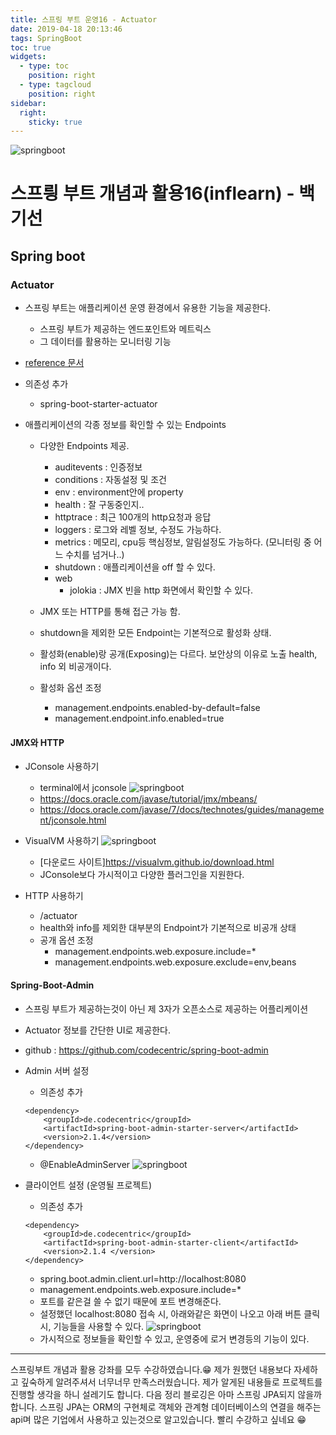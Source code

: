 ```yaml
---
title: 스프링 부트 운영16 - Actuator
date: 2019-04-18 20:13:46
tags: SpringBoot
toc: true
widgets:
  - type: toc
    position: right
  - type: tagcloud
    position: right
sidebar:
  right:
    sticky: true
---
```

![springboot](/images/springboot_logo.png)
# 스프릥 부트 개념과 활용16(inflearn) - 백기선 
## Spring boot

<!-- more -->

### Actuator
- 스프링 부트는 애플리케이션 운영 환경에서 유용한 기능을 제공한다. 
    -  스프링 부트가 제공하는 엔드포인트와 메트릭스
    - 그 데이터를 활용하는 모니터링 기능

- [reference 문서](https://docs.spring.io/spring-boot/docs/current/reference/htmlsingle/#production-ready-endpoints)

- 의존성 추가
    - spring-boot-starter-actuator

- 애플리케이션의 각종 정보를 확인할 수 있는 Endpoints
    - 다양한 Endpoints 제공.
        - auditevents : 인증정보
        - conditions : 자동설정 및 조건
        - env : environment안에 property
        - health : 잘 구동중인지..
        - httptrace : 최근 100개의 http요청과 응답
        - loggers : 로그와 레벨 정보, 수정도 가능하다.
        - metrics : 메모리, cpu등 핵심정보, 알림설정도 가능하다. (모니터링 중 어느 수치를 넘거나..)
        - shutdown : 애플리케이션을 off 할 수 있다.
        - web
            - jolokia : JMX 빈을 http 화면에서 확인할 수 있다.
        
    - JMX 또는 HTTP를 통해 접근 가능 함.
    - shutdown을 제외한 모든 Endpoint는 기본적으로 활성화 상태.
    - 활성화(enable)랑 공개(Exposing)는 다르다. 
    보안상의 이유로 노출 health, info 외 비공개이다. 
    - 활성화 옵션 조정
        - management.endpoints.enabled-by-default=false
        - management.endpoint.info.enabled=true
       
#### JMX와 HTTP
 - JConsole 사용하기
    - terminal에서 jconsole
    ![springboot](/images/springboot/springboot16-1.png)
    - https://docs.oracle.com/javase/tutorial/jmx/mbeans/
    - https://docs.oracle.com/javase/7/docs/technotes/guides/management/jconsole.html
 - VisualVM 사용하기
    ![springboot](/images/springboot/springboot16-2.png)
    - [다운로드 사이트]https://visualvm.github.io/download.html
    - JConsole보다 가시적이고 다양한 플러그인을 지원한다.
    
 - HTTP 사용하기
    - /actuator
    - health와 info를 제외한 대부분의 Endpoint가 기본적으로 비공개 상태
    - 공개 옵션 조정
         - management.endpoints.web.exposure.include=*
         - management.endpoints.web.exposure.exclude=env,beans

#### Spring-Boot-Admin
- 스프링 부트가 제공하는것이 아닌 제 3자가 오픈소스로 제공하는 어플리케이션
- Actuator 정보를 간단한 UI로 제공한다.
- github : https://github.com/codecentric/spring-boot-admin

- Admin 서버 설정
    - 의존성 추가
    ```
    <dependency>
        <groupId>de.codecentric</groupId>
        <artifactId>spring-boot-admin-starter-server</artifactId>
        <version>2.1.4</version>
    </dependency>

    ```
    - @EnableAdminServer
    ![springboot](/images/springboot/springboot16-3.png)

- 클라이언트 설정 (운영될 프로젝트)
    - 의존성 추가
    ```
    <dependency>
        <groupId>de.codecentric</groupId>
        <artifactId>spring-boot-admin-starter-client</artifactId>
        <version>2.1.4 </version>
    </dependency>
    ```
    - spring.boot.admin.client.url=http://localhost:8080
    - management.endpoints.web.exposure.include=*
    - 포트를 같은걸 쓸 수 없기 때문에 포트 변경해준다.
    - 설정했던 localhost:8080 접속 시, 아래와같은 화면이 나오고 아래 버튼 클릭 시, 기능들을 사용할 수 있다.
     ![springboot](/images/springboot/springboot16-4.png)
    - 가시적으로 정보들을 확인할 수 있고, 운영중에 로거 변경등의 기능이 있다.

---
스프링부트 개념과 활용 강좌를 모두 수강하였습니다.😁
제가 원했던 내용보다 자세하고 깊숙하게 알려주셔서 너무너무 만족스러웠습니다.
제가 알게된 내용들로 프로젝트를 진행할 생각을 하니 설레기도 합니다.
다음 정리 블로깅은 아마 스프링 JPA되지 않을까합니다.
스프링 JPA는 ORM의 구현체로 객체와 관계형 데이터베이스의 연결을 해주는 api며 많은 기업에서 사용하고 있는것으로 알고있습니다.
빨리 수강하고 싶네요 😁
<br><br>    